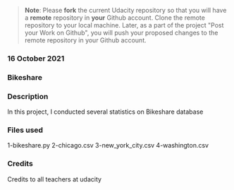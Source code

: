 >**Note**: Please **fork** the current Udacity repository so that you will have a **remote** repository in **your** Github account. Clone the remote repository to your local machine. Later, as a part of the project "Post your Work on Github", you will push your proposed changes to the remote repository in your Github account.

### 16 October  2021

### Bikeshare

### Description
In this project, I conducted several statistics on Bikeshare database

### Files used
1-bikeshare.py
2-chicago.csv
3-new_york_city.csv
4-washington.csv

### Credits
Credits to all teachers at udacity

